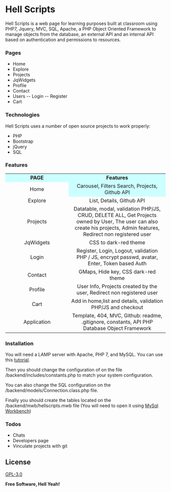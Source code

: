 # Hell Scripts

Hell Scripts is a web page for learning purposes built at classroom using PHP7, Jquery, MVC, SQL, Apache, a PHP Object Oriented Framework to manage objects from the database, an external API and an internal API based on authentication and permissions to resources.

### Pages

  - Home
  - Explore
  - Projects
  - JqWidgets
  - Profile
  - Contact
  - Users
  -- Login
  -- Register
  - Cart

### Technologies

Hell Scripts uses a number of open source projects to work properly:

* PHP
* Bootstrap
* jQuery
* SQL

### Features

<table width="673">
<tbody>
<tr>
<td style="text-align:center;" width="183" bgcolor="#CCFFFF"><strong>PAGE</strong></td>
<td style="text-align:center;" bgcolor="#CCFFFF"><strong>Features</strong></td>
</tr>
<tr>
<td style="text-align:center;" >Home</td>
<td style="text-align:center;" bgcolor="#CCFFFF">Carousel, Filters Search, Projects, Github API</td>
</tr>
<tr>
<td style="text-align:center;">Explore</td>
<td style="text-align:center;">List, Details, Github API</td>
</tr>
<tr>
<td style="text-align:center;">Projects</td>
<td style="text-align:center;">Datatable, modal, validation PHP/JS, CRUD, DELETE ALL, Get Projects owned by User, The user can also create his projects, Admin features, Redirect non registered user</td>
</tr>
<tr>
<td style="text-align:center;">JqWidgets</td>
<td style="text-align:center;">CSS to dark-red theme</td>
</tr>
<tr>
<td style="text-align:center;">Login</td>
<td style="text-align:center;">Register, Login, Logout, validation PHP / JS, encrypt passwd, avatar, Enter, Token based Auth</td>
</tr>
<tr>
<td style="text-align:center;">Contact</td>
<td style="text-align:center;">GMaps, Hide key, CSS dark-red theme</td>
</tr>
 <tr>
<td style="text-align:center;">Profile</td>
<td style="text-align:center;">User Info, Projects created by the user, Redirect non registered user</td>
</tr>
<tr>
<td style="text-align:center;">Cart</td>
<td style="text-align:center;">Add in home,list and details, validation PHP/JS and checkout</td>
</tr>
<tr>
<td style="text-align:center;">Application</td>
<td style="text-align:center;">Template, 404, MVC, Github: readme, .gitignore, constants, API PHP Database Object Framework</td>
</tr>
</tbody>
</table>

### Installation
You will need a LAMP server with Apache, PHP 7, and MySQL. You can use this [tutorial](https://www.howtoforge.com/tutorial/install-apache-with-php-and-mysql-on-ubuntu-16-04-lamp/).

Then you should change the configuration of on the file /backend/includes/constants.php to match your system configuration.

You can also change the SQL configuration on the /backend/models/Connection.class.php file.

Finally you should create the tables located on the /backend/mwb/hellscripts.mwb file (You will need to open it using [MySql Workbench](https://www.mysql.com/products/workbench/))


### Todos

 - Chats
 - Developers page
 - Vinculate projects with git

License
----

[GPL-3.0](https://www.gnu.org/licenses/gpl-3.0.html)


**Free Software, Hell Yeah!**
